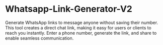 # Whatsapp-Link-Generator-V2
Generate WhatsApp links to message anyone without saving their number. This tool creates a direct chat link, making it easy for users or clients to reach you instantly. Enter a phone number, generate the link, and share to enable seamless communication.
